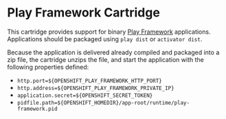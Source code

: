 # Play Framework Cartridge

This cartridge provides support for binary [Play Framework](http://www.playframework.com/) applications. Applications should be packaged using `play dist` or `activator dist`.

Because the application is delivered already compiled and packaged into a zip file, the cartridge unzips the file, and start the application with the following properties defined:

* `http.port=${OPENSHIFT_PLAY_FRAMEWORK_HTTP_PORT}`
* `http.address=${OPENSHIFT_PLAY_FRAMEWORK_PRIVATE_IP}`
* `application.secret=${OPENSHIFT_SECRET_TOKEN}`
* `pidfile.path=${OPENSHIFT_HOMEDIR}/app-root/runtime/play-framework.pid`
